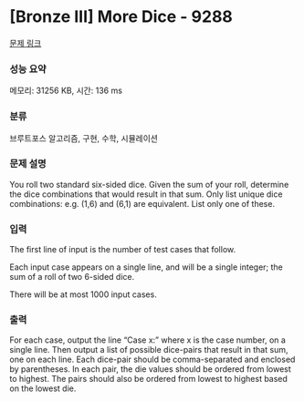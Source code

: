 # [Bronze III] More Dice - 9288 

[문제 링크](https://www.acmicpc.net/problem/9288) 

### 성능 요약

메모리: 31256 KB, 시간: 136 ms

### 분류

브루트포스 알고리즘, 구현, 수학, 시뮬레이션

### 문제 설명

<p>You roll two standard six-sided dice. Given the sum of your roll, determine the dice combinations that would result in that sum. Only list unique dice combinations: e.g. (1,6) and (6,1) are equivalent. List only one of these.</p>

### 입력 

 <p>The first line of input is the number of test cases that follow.</p>

<p>Each input case appears on a single line, and will be a single integer; the sum of a roll of two 6-sided dice.</p>

<p>There will be at most 1000 input cases.</p>

### 출력 

 <p>For each case, output the line “Case x:” where x is the case number, on a single line. Then output a list of possible dice-pairs that result in that sum, one on each line. Each dice-pair should be comma-separated and enclosed by parentheses. In each pair, the die values should be ordered from lowest to highest. The pairs should also be ordered from lowest to highest based on the lowest die.</p>

